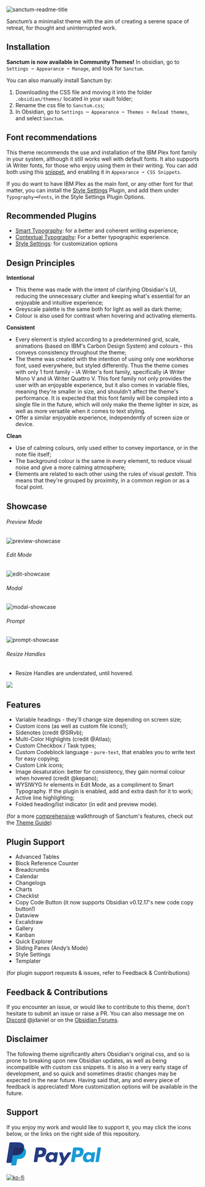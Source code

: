 ![sanctum-readme-title](https://user-images.githubusercontent.com/91087143/136701698-2464f5d0-30d5-4ee5-9261-4cca96448192.png)

Sanctum’s a minimalist theme with the aim of creating a serene space of retreat, for thought and uninterrupted work.

## Installation
**Sanctum is now available in Community Themes!** In obsidian, go to `Settings ➞ Appearance ➞ Manage`, and look for `Sanctum`.

You can also manually install Sanctum by:
1. Downloading the CSS file and moving it into the folder `.obsidian/themes/` located in your vault folder;
2. Rename the css file to `Sanctum.css`;
3. In Obsidian, go to `Settings ➞ Appearance ➞ Themes ➞ Reload themes`, and select `Sanctum`.

## Font recommendations

This theme recommends the use and installation of the IBM Plex font family in your system, although it still works well with default fonts. It also supports iA Writer fonts, for those who enjoy using them in their writing. You can add both using this [snippet](snippets/Sanctum_supported_fonts.css), and enabling it in `Appearance ➞ CSS Snippets`.

If you do want to have IBM Plex as the main font, or any other font for that matter, you can install the [Style Settings](https://github.com/mgmeyers/obsidian-style-settings) Plugin, and add them under `Typography`➞`Fonts`, in the Style Settings Plugin Options.

## Recommended Plugins

- [Smart Typography](https://github.com/mgmeyers/obsidian-smart-typography): for a better and coherent writing experience;
- [Contextual Typography](https://github.com/mgmeyers/obsidian-contextual-typography): For a better typographic experience.
- [Style Settings](https://github.com/mgmeyers/obsidian-style-settings): for customization options

## Design Principles

**Intentional**
  - This theme was made with the intent of clarifying Obsidian's UI, reducing the unnecessary clutter and keeping what's essential for an enjoyable and intuitive experience;
  - Greyscale palette is the same both for light as well as dark theme;
  - Colour is also used for contrast when hovering and activating elements.

**Consistent**
  - Every element is styled according to a predetermined grid, scale, animations (based on IBM's Carbon Design System) and colours - this conveys consistency throughout the theme;
  - The theme was created with the intention of using only one workhorse font, used everywhere, but styled differently. Thus the theme comes with only 1 font family - iA Writer's font family, specifically iA Writer Mono V and iA Writer Quattro V. This font family not only provides the user with an enjoyable experience, but it also comes in variable files, meaning they're smaller in size, and shouldn't affect the theme's performance. It is expected that this font family will be compiled into a single file in the future, which will only make the theme lighter in size, as well as more versatile when it comes to text styling.
  - Offer a similar enjoyable experience, independently of screen size or device.

**Clean**
  - Use of calming colours, only used either to convey importance, or in the note file itself;
  - The background colour is the same in every element, to reduce visual noise and give a more calming atmosphere;
  - Elements are related to each other using the rules of visual *gestalt*. This means that they're grouped by proximity, in a common region or as a focal point.

## Showcase
###### Preview Mode
![preview-showcase](https://user-images.githubusercontent.com/91087143/136707215-fb674834-e1e0-4665-b8ba-089c869a74cc.jpg)

###### Edit Mode
![edit-showcase](https://user-images.githubusercontent.com/91087143/136707216-e0957565-bfe9-49f6-bb32-16eb775d6c74.jpg)

###### Modal
![modal-showcase](https://user-images.githubusercontent.com/91087143/136707218-32acaa9e-4b30-46ec-b3f9-73ce2d22e301.jpg)

###### Prompt
![prompt-showcase](https://user-images.githubusercontent.com/91087143/136707222-cc2ee9cf-adc9-4bab-a06f-f927d964eb57.jpg)

###### Resize Handles
  - Resize Handles are understated, until hovered.

<img src="https://user-images.githubusercontent.com/91087143/136707350-c28ca674-fd4b-42e3-acf4-fa71a380ebf9.gif" width="200" />

## Features
- Variable headings - they'll change size depending on screen size;
- Custom icons (as well as custom file icons!);
- Sidenotes (credit @SlRvb);
- Multi-Color Highlights (credit @Atlas);
- Custom Checkbox / Task types;
- Custom Codeblock language - `pure-text`, that enables you to write text for easy copying;
- Custom Link icons;
- Image desaturation: better for consistency, they gain normal colour when hovered (credit @kepano);
- WYSIWYG hr elements in Edit Mode, as a compliment to Smart Typography. If the plugin is enabled, add and extra dash for it to work;
- Active line highlighting;
- Folded heading/list indicator (in edit and preview mode).

(for a more <u>comprehensive</u> walkthrough of Sanctum's features, check out the [Theme Guide](Theme_Guide.md))

## Plugin Support
- Advanced Tables
- Block Reference Counter
- Breadcrumbs
- Calendar
- Changelogs
- Charts
- Checklist
- Copy Code Button (it now supports Obsidian v0.12.17's new code copy button!)
- Dataview
- Excalidraw
- Gallery
- Kanban
- Quick Explorer
- Sliding Panes (Andy’s Mode)
- Style Settings
- Templater

(for plugin support requests & issues, refer to Feedback & Contributions)

## Feedback & Contributions
If you encounter an issue, or would like to contribute to this theme, don't hesitate to submit an issue or raise a PR. You can also message me on [Discord](https://discord.com/invite/veuWUTm) @jdaniel or on the [Obsidian Forums](https://forum.obsidian.md/u/jdanielmourao/summary).

## Disclaimer
The following theme significantly alters Obsidian's original css, and so is prone to breaking upon new Obsidian updates, as well as being incompatible with custom css snippets. It is also in a very early stage of development, and so quick and sometimes drastic changes may be expected in the near future. Having said that, any and every piece of feedback is appreciated! More customization options will be available in the future.

## Support
If you enjoy my work and would like to support it, you may click the icons below, or the links on the right side of this repository.

<a href="https://paypal.me/jdanielmourao"><img src="assets/PayPal.svg"></a>

[![ko-fi](https://ko-fi.com/img/githubbutton_sm.svg)](https://ko-fi.com/X8X56R5Q1)

